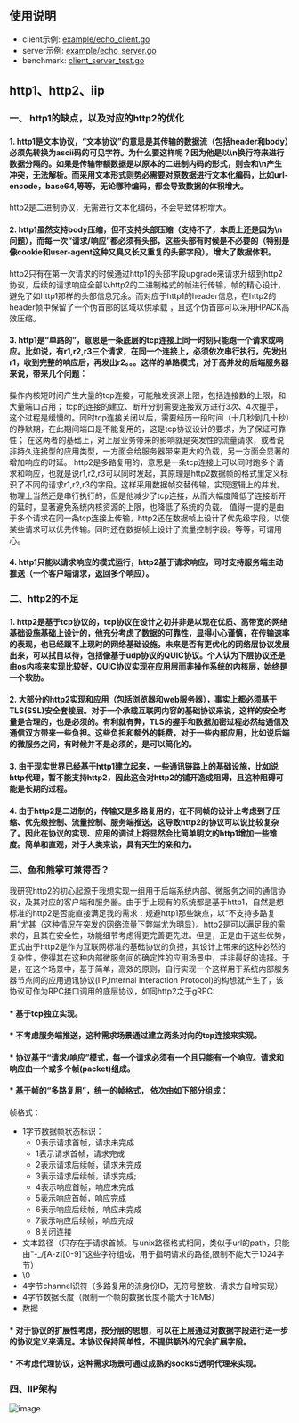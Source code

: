 ## 使用说明
* client示例: [example/echo_client.go](https://github.com/truexf/iip/blob/master/example/echo/echo_client.go)
* server示例: [example/echo_server.go](https://github.com/truexf/iip/blob/master/example/echo/echo_server.go)
* benchmark: [client_server_test.go](https://github.com/truexf/iip/blob/master/client_server_test.go)

## http1、http2、iip

### 一、 http1的缺点，以及对应的http2的优化

#### 1. http1是文本协议，“文本协议”的意思是其传输的数据流（包括header和body）必须先转换为ascii码的可见字符。为什么要这样呢？因为他是以\n换行符来进行数据分隔的。如果是传输带额数据是以原本的二进制内码的形式，则会和\n产生冲突，无法解析。而采用文本形式则势必需要对原数据进行文本化编码，比如url-encode，base64,等等，无论哪种编码，都会导致数据的体积增大。
http2是二进制协议，无需进行文本化编码，不会导致体积增大。


#### 2. http1虽然支持body压缩，但不支持头部压缩（支持不了，本质上还是因为\n问题），而每一次“请求/响应”都必须有头部，这些头部有时候是不必要的（特别是像cookie和user-agent这种又臭又长又重复的头部字段），增大了数据体积。
http2只有在第一次请求的时候通过http1的头部字段upgrade来请求升级到http2协议，后续的请求响应全部以http2的二进制格式的帧进行传输，帧的精心设计，避免了如http1那样的头部信息冗余。而对应于http1的header信息，在http2的header帧中保留了一个伪首部的区域以供承载 ，且这个伪首部可以采用HPACK高效压缩。

#### 3. http1是“单路的”，意思是一条底层的tcp连接上同一时刻只能跑一个请求或响应。比如说，有r1,r2,r3三个请求，在同一个连接上，必须依次串行执行，先发出r1，收到完整的响应后，再发出r2。。。这样的单路模式，对于高并发的后端服务器来说，带来几个问题：
操作内核短时间产生大量的tcp连接，可能触发资源上限，包括连接数的上限，和大量端口占用；
tcp的连接的建立、断开分别需要连接双方进行3次、4次握手，这个过程是缓慢的。同时tcp连接关闭以后，需要经历一段时间（十几秒到几十秒）的静默期，在此期间端口是不能复用的，这是tcp协议设计的要求，为了保证可靠性；
在这两者的基础上，对上层业务带来的影响就是突发性的流量请求，或者说非持久连接型的应用类型，一方面会给服务器带来更大的负载，另一方面会显著的增加响应的时延。
http2是多路复用的，意思是一条tcp连接上可以同时跑多个请求和响应，也就是说r1,r2,r3可以同时发起，其原理是http2数据帧的格式里定义标识了不同的请求r1,r2,r3的字段。这样采用数据帧交替传输，实现逻辑上的并发。物理上当然还是串行执行的，但是他减少了tcp连接，从而大幅度降低了连接断开的延时，显著避免系统内核资源的上限，也降低了系统的负载。
值得一提的是由于多个请求在同一条tcp连接上传输，http2还在数据帧上设计了优先级字段，以使某些请求可以优先传输。同时还在数据帧上设计了流量控制字段。等等，可谓用心。

#### 4. http1只能以请求响应的模式运行，http2基于请求响应，同时支持服务端主动推送（一个客户端请求，返回多个响应）。

### 二、http2的不足

#### 1. http2是基于tcp协议的，tcp协议在设计之初并非是以现在优质、高带宽的网络基础设施基础上设计的，他充分考虑了数据的可靠性，显得小心谨慎，在传输速率的表现，也已经跟不上现时的网络基础设施。未来是否有更优化的网络层协议发展出来，可以拭目以待，包括像基于udp协议的QUIC协议。个人认为下层协议还是由os内核来实现比较好，QUIC协议实现在应用层而非操作系统的内核层，始终是一个软肋。

#### 2. 大部分的http2实现和应用（包括浏览器和web服务器），事实上都必须基于TLS(SSL)安全套接层。对于一个承载互联网内容的基础协议来说，这样的安全考量是合理的，也是必须的。有利就有弊，TLS的握手和数据加密过程必然给通信及通信双方带来一些负担。这些负担和额外的耗费，对于一些内部应用，比如说后端的微服务之间，有时候并不是必须的，是可以简化的。

#### 3. 由于现实世界已经基于http1建立起来，一些通讯链路上的基础设施，比如说http代理，暂不能支持http2，因此这会对http2的铺开造成阻碍，且这种阻碍可能是长期的过程。

#### 4. 由于http2是二进制的，传输又是多路复用的，在不同帧的设计上考虑到了压缩、优先级控制、流量控制、服务端推送，这导致http2的协议可以说比较复杂了。因此在协议的实现、应用的调试上将显然会比简单明文的http1增加一些难度。简单和直观，对于人类来说，具有天生的亲和力。

### 三、鱼和熊掌可兼得否？
我研究http2的初心起源于我想实现一组用于后端系统内部、微服务之间的通信协议，及其对应的客户端和服务器。由于手上现有的系统都是基于http1，自然是想标准的http2是否能直接满足我的需求：规避http1那些缺点，以“不支持多路复用”尤甚（这种情况在突发的网络流量下弊端尤为明显）。http2是可以满足我的需求的，且其在安全性，功能细节考虑得更完善更先进。但是，正是由于这些优势，正式由于http2是作为互联网标准的基础协议的负担，其设计上带来的这种必然的复杂性，使得其在这种内部微服务间的确定性的应用场景中，并非最好的选择。于是，在这个场景中，基于简单，高效的原则，自行实现一个这样用于系统内部服务器节点间的应用通讯协议(IIP,Internal Interaction Protocol)的构想就产生了，该协议可作为RPC接口调用的底层协议，如同http2之于gRPC:
#### * 基于tcp独立实现。
#### * 不考虑服务端推送，这种需求场景通过建立两条对向的tcp连接来实现。
#### * 协议基于“请求/响应”模式，每一个请求必须有一个且只能有一个响应。请求和响应由一个或多个帧(packet)组成。
#### * 基于帧的“多路复用”，统一的帧格式， 依次由如下部分组成：
帧格式：
* 1字节数据帧状态标识：
	* 0表示请求首帧，请求未完成
	* 1表示请求首帧，请求完成
	* 2表示请求后续帧，请求未完成
	* 3表示请求后续帧，请求完成;
	* 4表示响应首帧，响应未完成
	* 5表示响应首帧，响应完成
	* 6表示响应后续帧，响应未完成
	* 7表示响应后续帧，响应完成
	* 8关闭连接
* 文本路径（只存在于请求首帧。与unix路径格式相同，类似于url的path，只能由"-_/[A-z][0-9]"这些字符组成，用于指明请求的路径,限制不能大于1024字节）
* \0
* 4字节channel识符（多路复用的流身份ID，无符号整数，请求方自增实现）
* 4字节数据长度（限制一个帧的数据长度不能大于16MB）
* 数据
#### * 对于协议的扩展性考虑，按分层的思想，可以在上层通过对数据字段进行进一步的协议定义来满足。本协议保持简单性，不提供额外的冗余扩展字段。
#### * 不考虑代理协议，这种需求场景可通过成熟的socks5透明代理来实现。

### 四、IIP架构 
 ![image](https://github.com/truexf/iip/blob/master/iip.jpg)




